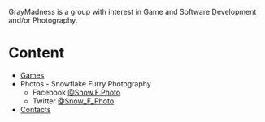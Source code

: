 GrayMadness is a group with interest in Game and Software Development and/or Photography.

# Content

- [Games](/Games)
- Photos - Snowflake Furry Photography
  - Facebook [@Snow.F.Photo](https://www.facebook.com/Snow.F.Photo/)
  - Twitter [@Snow_F_Photo](https://twitter.com/Snow_F_Photo)
- [Contacts](Contacts.md)

